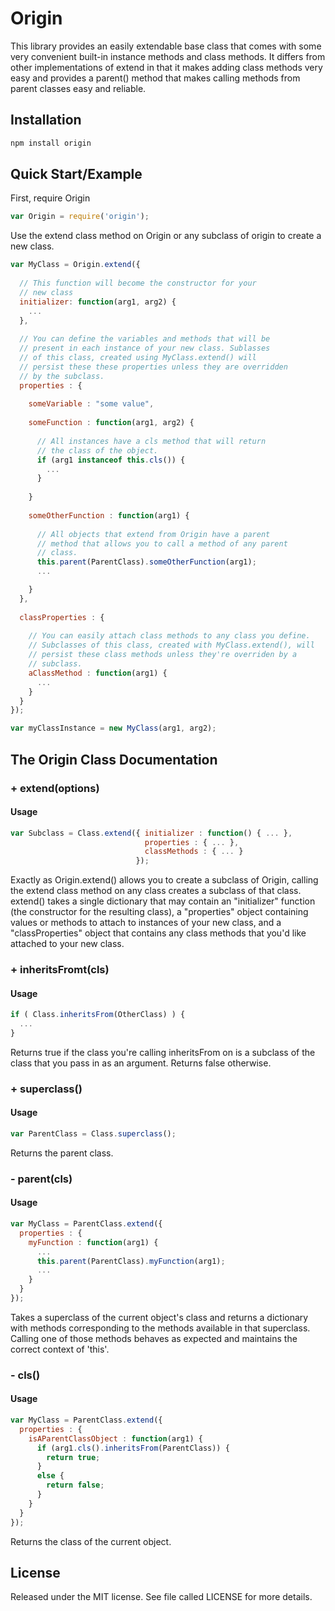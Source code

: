 # Origin

This library provides an easily extendable base class that comes with some very convenient built-in instance methods and class methods.
It differs from other implementations of extend in that it makes adding class methods very easy and provides a parent() method that
makes calling methods from parent classes easy and reliable.

## Installation
```bash
npm install origin
```

## Quick Start/Example

First, require Origin
```js
var Origin = require('origin');
```
    
Use the extend class method on Origin or any subclass of origin to create a new class.

```js
var MyClass = Origin.extend({
  
  // This function will become the constructor for your
  // new class
  initializer: function(arg1, arg2) {
    ...
  },
  
  // You can define the variables and methods that will be
  // present in each instance of your new class. Sublasses
  // of this class, created using MyClass.extend() will
  // persist these these properties unless they are overridden
  // by the subclass.
  properties : {
    
    someVariable : "some value",
    
    someFunction : function(arg1, arg2) {
      
      // All instances have a cls method that will return
      // the class of the object.
      if (arg1 instanceof this.cls()) {
        ...
      }
      
    }
    
    someOtherFunction : function(arg1) {
      
      // All objects that extend from Origin have a parent
      // method that allows you to call a method of any parent
      // class.
      this.parent(ParentClass).someOtherFunction(arg1);
      ...

    }
  },
  
  classProperties : {
    
    // You can easily attach class methods to any class you define.
    // Subclasses of this class, created with MyClass.extend(), will
    // persist these class methods unless they're overriden by a 
    // subclass.
    aClassMethod : function(arg1) {
      ...
    }
  }
});

var myClassInstance = new MyClass(arg1, arg2);
```


## The Origin Class Documentation

### + extend(options)

#### Usage

```js
var Subclass = Class.extend({ initializer : function() { ... }, 
                              properties : { ... },
                              classMethods : { ... }
                            });
```

Exactly as Origin.extend() allows you to create a subclass of Origin, 
calling the extend class method on any class creates a subclass of
that class. extend() takes a single dictionary that may contain an
"initializer" function (the constructor for the resulting class),
a "properties" object containing values or methods to attach to instances
of your new class, and a "classProperties" object that contains any
class methods that you'd like attached to your new class.

### + inheritsFromt(cls)

#### Usage

```js
if ( Class.inheritsFrom(OtherClass) ) {
  ...
}
```
Returns true if the class you're calling inheritsFrom on is a subclass
of the class that you pass in as an argument. Returns false otherwise.
    
### + superclass()  

#### Usage

```js
var ParentClass = Class.superclass();
```    
Returns the parent class.
    
### - parent(cls)

#### Usage
```js
var MyClass = ParentClass.extend({
  properties : {
    myFunction : function(arg1) {
      ...
      this.parent(ParentClass).myFunction(arg1);
      ...
    }
  }
});
```
    
Takes a superclass of the current object's class and returns a dictionary
with methods corresponding to the methods available in that superclass.
Calling one of those methods behaves as expected and maintains the correct
context of 'this'.
    

### - cls()

#### Usage

```js 
var MyClass = ParentClass.extend({
  properties : {
    isAParentClassObject : function(arg1) {  
      if (arg1.cls().inheritsFrom(ParentClass)) {
        return true;
      }
      else {
        return false;
      }
    }
  }
});
```
    
Returns the class of the current object.


License
-------------------

Released under the MIT license.  See file called LICENSE for more
details.
